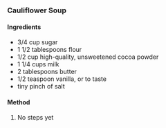 ### Cauliflower Soup

#### Ingredients
* 3/4 cup sugar
* 1 1/2 tablespoons flour
* 1/2 cup high-quality, unsweetened cocoa powder
* 1 1/4 cups milk
* 2 tablespoons butter
* 1/2 teaspoon vanilla, or to taste
* tiny pinch of salt

#### Method
1. No steps yet
